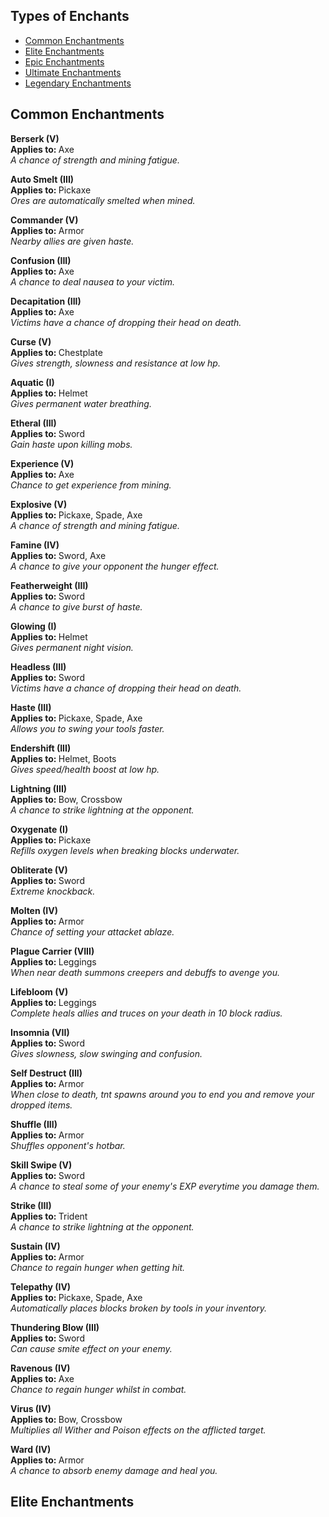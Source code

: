 ## Types of Enchants
- [Common Enchantments](#common-enchantments)
- [Elite Enchantments](#elite-enchantments)
- [Epic Enchantments](#epic-enchantments)
- [Ultimate Enchantments](#ultimate-enchantments)
- [Legendary Enchantments](#legendary-enchantments)

## **Common Enchantments**

<b> Berserk (V) </b><br>
<b> Applies to: </b> Axe <br>
<i> A chance of strength and mining fatigue. </i><br>

<b> Auto Smelt (III) </b><br>
<b> Applies to: </b> Pickaxe <br>
<i> Ores are automatically smelted when mined. </i><br>

<b> Commander (V) </b><br>
<b> Applies to: </b> Armor <br>
<i> Nearby allies are given haste. </i><br>

<b> Confusion (III) </b><br>
<b> Applies to: </b> Axe <br>
<i> A chance to deal nausea to your victim. </i><br>

<b> Decapitation (III) </b><br>
<b> Applies to: </b> Axe <br>
<i> Victims have a chance of dropping their head on death. </i><br>

<b> Curse (V) </b><br>
<b> Applies to: </b> Chestplate <br>
<i> Gives strength, slowness and resistance at low hp. </i><br>

<b> Aquatic (I) </b><br>
<b> Applies to: </b> Helmet <br>
<i> Gives permanent water breathing. </i><br>

<b> Etheral (III) </b><br>
<b> Applies to: </b> Sword <br>
<i> Gain haste upon killing mobs. </i><br>

<b> Experience (V) </b><br>
<b> Applies to: </b> Axe <br>
<i> Chance to get experience from mining. </i><br>

<b> Explosive (V) </b><br>
<b> Applies to: </b> Pickaxe, Spade, Axe <br>
<i> A chance of strength and mining fatigue. </i><br>

<b> Famine (IV) </b><br>
<b> Applies to: </b> Sword, Axe <br>
<i> A chance to give your opponent the hunger effect. </i><br>

<b> Featherweight (III) </b><br>
<b> Applies to: </b> Sword <br>
<i> A chance to give burst of haste. </i><br>

<b> Glowing (I) </b><br>
<b> Applies to: </b> Helmet <br>
<i> Gives permanent night vision. </i><br>

<b> Headless (III) </b><br>
<b> Applies to: </b> Sword <br>
<i> Victims have a chance of dropping their head on death. </i><br>

<b> Haste (III) </b><br>
<b> Applies to: </b> Pickaxe, Spade, Axe <br>
<i> Allows you to swing your tools faster. </i><br>

<b> Endershift (III) </b><br>
<b> Applies to: </b> Helmet, Boots <br>
<i> Gives speed/health boost at low hp. </i><br>

<b> Lightning (III) </b><br>
<b> Applies to: </b> Bow, Crossbow <br>
<i> A chance to strike lightning at the opponent. </i><br>

<b> Oxygenate (I) </b><br>
<b> Applies to: </b> Pickaxe <br>
<i> Refills oxygen levels when breaking blocks underwater. </i><br>

<b> Obliterate (V) </b><br>
<b> Applies to: </b> Sword <br>
<i> Extreme knockback. </i><br>

<b> Molten (IV) </b><br>
<b> Applies to: </b> Armor <br>
<i> Chance of setting your attacket ablaze. </i><br>

<b> Plague Carrier (VIII) </b><br>
<b> Applies to: </b> Leggings <br>
<i> When near death summons creepers and debuffs to avenge you. </i><br>

<b> Lifebloom (V) </b><br>
<b> Applies to: </b> Leggings <br>
<i>Complete heals allies and truces on your death in 10 block radius. </i><br>

<b> Insomnia (VII) </b><br>
<b> Applies to: </b> Sword <br>
<i> Gives slowness, slow swinging and confusion. </i><br>

<b> Self Destruct (III) </b><br>
<b> Applies to: </b> Armor <br>
<i> When close to death, tnt spawns around you to end you and remove your dropped items. </i><br>

<b> Shuffle (III) </b><br>
<b> Applies to: </b> Armor <br>
<i> Shuffles opponent's hotbar. </i><br>

<b> Skill Swipe (V) </b><br>
<b> Applies to: </b> Sword <br>
<i> A chance to steal some of your enemy's EXP everytime you damage them. </i><br>

<b> Strike (III) </b><br>
<b> Applies to: </b> Trident <br>
<i> A chance to strike lightning at the opponent. </i><br>

<b> Sustain (IV) </b><br>
<b> Applies to: </b> Armor <br>
<i> Chance to regain hunger when getting hit. </i><br>

<b> Telepathy (IV) </b><br>
<b> Applies to: </b> Pickaxe, Spade, Axe <br>
<i> Automatically places blocks broken by tools in your inventory. </i><br>

<b> Thundering Blow (III) </b><br>
<b> Applies to: </b> Sword <br>
<i> Can cause smite effect on your enemy. </i><br>

<b> Ravenous (IV) </b><br>
<b> Applies to: </b> Axe <br>
<i> Chance to regain hunger whilst in combat. </i><br>

<b> Virus (IV) </b><br>
<b> Applies to: </b> Bow, Crossbow <br>
<i> Multiplies all Wither and Poison effects on the afflicted target. </i><br>

<b> Ward (IV) </b><br>
<b> Applies to: </b> Armor <br>
<i> A chance to absorb enemy damage and heal you. </i><br>



## **Elite Enchantments**
